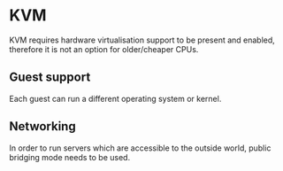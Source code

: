 # KVM

KVM requires hardware virtualisation support to be present and enabled, therefore it is not an option for older/cheaper CPUs.

## Guest support

Each guest can run a different operating system or kernel.

## Networking

In order to run servers which are accessible to the outside world, public bridging mode needs to be used.
